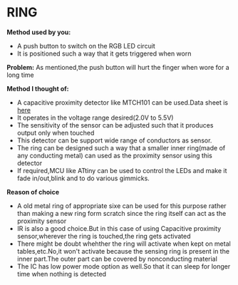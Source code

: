 # RING
**Method used by you:**
- A push button to switch on the RGB LED circuit
- It is positioned such a way that it gets triggered when worn

**Problem:**
As mentioned,the push button will hurt the finger when wore for a long time

**Method I thought of:**
- A capacitive proximity detector like MTCH101 can be used.Data sheet is [here](https://docs.rs-online.com/c112/0900766b812bf39b.pdf)
- It operates in the voltage range desired(2.0V to 5.5V)
- The sensitivity of the sensor can be adjusted such that it produces output only when touched
- This detector can be support wide range of conductors as sensor.
- The ring can be designed such a way that a smaller inner ring(made of any conducting metal) can used as the proximity sensor using this detector
- If required,MCU like ATtiny can be used to control the LEDs and make it fade in/out,blink and to do various gimmicks.

**Reason of choice**
- A old metal ring of appropriate sixe can be used for this purpose rather than making a new ring form scratch since the ring itself can act as the proximity sensor
- IR is also a good choice.But in this case of using Capacitive proximity sensor,wherever the ring is touched,the ring gets activated
- There might be doubt whehther the ring will activate when kept on metal tables,etc.No,it won't activate because the sensing ring is present in the inner part.The outer part can be covered by nonconducting material
- The IC has low power mode option as well.So that it can sleep for longer time when nothing is detected

